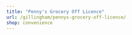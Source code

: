 ```yaml
---
title: "Penny's Grocery Off Licence"
url: /gillingham/pennys-grocery-off-licence/
shop: convenience
---
```

